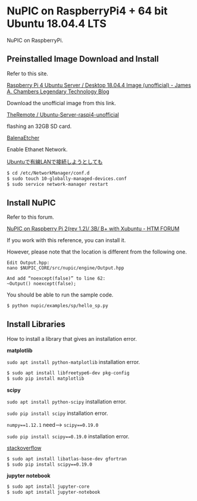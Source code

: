 # NuPIC on RaspberryPi4 + 64 bit Ubuntu 18.04.4 LTS

NuPIC on RaspberryPi.

## Preinstalled Image Download and Install

Refer to this site.

[Raspberry Pi 4 Ubuntu Server / Desktop 18.04.4 Image (unofficial) - James A. Chambers Legendary Technology Blog](https://jamesachambers.com/raspberry-pi-4-ubuntu-server-desktop-18-04-3-image-unofficial/)

Download the unofficial image from this link.

[TheRemote / Ubuntu-Server-raspi4-unofficial](https://github.com/TheRemote/Ubuntu-Server-raspi4-unofficial/releases)

flashing an 32GB SD card.

[BalenaEtcher](https://www.balena.io/etcher/)

Enable Ethanet Network.

[Ubuntuで有線LANで接続しようとしても](https://www.nemotos.net/?p=3123)

```bash
$ cd /etc/NetworkManager/conf.d
$ sudo touch 10-globally-managed-devices.conf
$ sudo service network-manager restart
```

## Install NuPIC

Refer to this forum.

[NuPIC on Raspberry Pi 2(rev 1.2)/ 3B/ B+ with Xubuntu - HTM FORUM](https://github.com/PonDad/My-HTM-learning/blob/master/appendix-2/images/1-2.png?raw=true)

If you work with this reference, you can install it.

However, please note that the location is different from the following one.

```
Edit Output.hpp:
nano $NUPIC_CORE/src/nupic/engine/Output.hpp

And add “noexcept(false)” to line 62:
~Output() noexcept(false);
```

You should be able to run the sample code.

```bash
$ python nupic/examples/sp/hello_sp.py
```

## Install Libraries

How to install a library that gives an installation error.

**matplotlib**

`sudo apt install python-matplotlib` installation error.

```bash
$ sudo apt install libfreetype6-dev pkg-config
$ sudo pip install matplotlib
```

**scipy**

`sudo apt install python-scipy` installation error.

`sudo pip install scipy` installation error.

`numpy==1.12.1` need--> `scipy==0.19.0`

`sudo pip install scipy==0.19.0` installation error.

[stackoverflow](https://stackoverflow.com/questions/26575587/cant-install-scipy-through-pip)

```bash
$ sudo apt install libatlas-base-dev gfortran
$ sudo pip install scipy==0.19.0
```

**jupyter notebook**

```bash
$ sudo apt install jupyter-core
$ sudo apt install jupyter-notebook
```